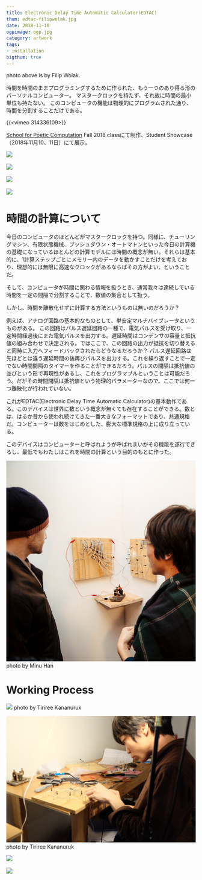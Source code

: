 ```yaml
---
title: Electronic Delay Time Automatic Calculator(EDTAC)
thum: edtac-filipwolak.jpg
date: 2018-11-10
ogpimage: ogp.jpg
category: artwork
tags:
- installation
bigthum: true
---
```


photo above is by Filip Wolak.

時間を時間のままプログラミングするために作られた、もう一つのあり得る形のパーソナルコンピューター。
マスタークロックを持たず、それ故に時間の最小単位も持たない。
このコンピュータの機能は物理的にプログラムされた通り、時間を分割することだけである。

{{<vimeo 314336109>}}

[School for Poetic Computation](https://sfpc.io) Fall 2018 classにて制作、Student Showcase（2018年11月10、11日）にて展示。

![](edtac21.JPG)

![](edtac22.JPG)

![](edtac23.JPG)

![](edtac24.JPG)

# 時間の計算について

今日のコンピュータのほとんどがマスタークロックを持つ。同様に、チューリングマシン、有限状態機械、プッシュダウン・オートマトンといった今日の計算機の基礎になっているほとんどの計算モデルには時間の概念が無い。それらは基本的に、1計算ステップごとにメモリー内のデータを動かすことだけを考えており、理想的には無限に高速なクロックがあるならばその方がよい、ということだ。

そして、コンピュータが時間に関わる情報を扱うとき、通常我々は連続している時間を一定の間隔で分割することで、数値の集合として扱う。

しかし、時間を離散化せずに計算する方法というものは無いのだろうか？

例えば、アナログ回路の基本的なものとして、単安定マルチバイブレータというものがある。
この回路はパルス遅延回路の一種で、電気パルスを受け取り、一定時間経過後にまた電気パルスを出力する。遅延時間はコンデンサの容量と抵抗値の組み合わせで決定される。ではここで、この回路の出力が抵抗を切り替えると同時に入力へフィードバックされたらどうなるだろうか？
パルス遅延回路は先ほどとは違う遅延時間の後再びパルスを出力する。これを繰り返すことで一定でない時間間隔のタイマーを作ることができるだろう。パルスの間隔は抵抗値の並びという形で再現性があるし、これをプログラマブルということは可能だろう。だがその時間間隔は抵抗値という物理的パラメーターなので、ここでは何一つ離散化が行われていない。

これがEDTAC(Electronic Delay Time Automatic Calculator)の基本動作である。このデバイスは世界に数という概念が無くても存在することができる。数とは、はるか昔から使われ続けてきた一番大きなフォーマットであり、共通規格だ。コンピューターは数をはじめとした、膨大な標準規格の上に成り立っている。

このデバイスはコンピューターと呼ばれようが呼ばれまいがその機能を遂行できるし、最低でもわたしはこれを時間の計算という目的のもとに作った。

![](edtac-minu-han.jpg)
photo by Minu Han

# Working Process

![](edtac_working1.jpg)
photo by Tiriree Kananuruk

![](edtac_working2.jpg)
photo by Tiriree Kananuruk

![](edtac_progress.jpg)

![](edtac_progress2.jpg)
